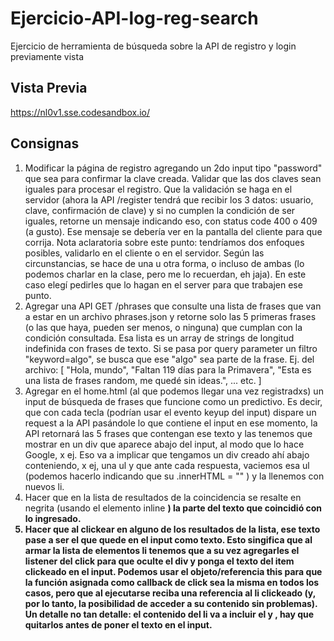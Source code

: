 # Ejercicio-API-log-reg-search
Ejercicio de herramienta de búsqueda sobre la API de registro y login previamente vista

## Vista Previa
https://nl0v1.sse.codesandbox.io/

## Consignas

1. Modificar la página de registro agregando un 2do input tipo "password" que sea para confirmar la clave creada. Validar que las dos claves sean iguales para procesar el registro. Que la validación se haga en el servidor (ahora la API /register tendrá que recibir los 3 datos: usuario, clave, confirmación de clave) y si no cumplen la condición de ser iguales, retorne un mensaje indicando eso, con status code 400 o 409 (a gusto). Ese mensaje se debería ver en la pantalla del cliente para que corrija.
Nota aclaratoria sobre este punto: tendríamos dos enfoques posibles, validarlo en el cliente o en el servidor. Según las circunstancias, se hace de una u otra forma, o incluso de ambas (lo podemos charlar en la clase, pero me lo recuerdan, eh jaja). En este caso elegí pedirles que lo hagan en el server para que trabajen ese punto.
2. Agregar una API GET /phrases que consulte una lista de frases que van a estar en un archivo phrases.json y retorne solo las 5 primeras frases (o las que haya, pueden ser menos, o ninguna) que cumplan con la condición consultada. Esa lista es un array de strings de longitud indefinida con frases de texto. Si se pasa por query parameter un filtro "keyword=algo", se busca que ese "algo" sea parte de la frase.
Ej. del archivo:
[
	"Hola, mundo",
	"Faltan 119 días para la Primavera",
	"Esta es una lista de frases random, me quedé sin ideas.",
	... etc.
]
3. Agregar en el home.html (al que podemos llegar una vez registradxs) un input de búsqueda de frases que funcione como un predictivo. Es decir, que con cada tecla (podrían usar el evento keyup del input) dispare un request a la API pasándole lo que contiene el input en ese momento, la API retornará las 5 frases que contengan ese texto y las tenemos que mostrar en un div que aparece abajo del input, al modo que lo hace Google, x ej. Eso va a implicar que tengamos un div creado ahí abajo conteniendo, x ej, una ul y que ante cada respuesta, vaciemos esa ul (podemos hacerlo indicando que su .innerHTML = "" ) y la llenemos con nuevos li.
4. Hacer que en la lista de resultados de la coincidencia se resalte en negrita (usando el elemento inline <strong>) la parte del texto que coincidió con lo ingresado.
5. Hacer que al clickear en alguno de los resultados de la lista, ese texto pase a ser el que quede en el input como texto. Esto singifica que al armar la lista de elementos li tenemos que a su vez agregarles el listener del click para que oculte el div y ponga el texto del item clickeado en el input. Podemos usar el objeto/referencia this para que la función asignada como callback de click sea la misma en todos los casos, pero que al ejecutarse reciba una referencia al li clickeado (y, por lo tanto, la posibilidad de acceder a su contenido sin problemas). Un detalle no tan detalle: el contenido del li va a incluir el <strong>  y </strong>, hay que quitarlos antes de poner el texto en el input.
